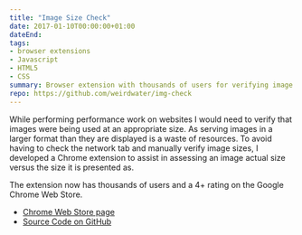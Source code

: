 ```yaml
---
title: "Image Size Check"
date: 2017-01-10T00:00:00+01:00
dateEnd: 
tags:
- browser extensions
- Javascript
- HTML5
- CSS
summary: Browser extension with thousands of users for verifying image sizes.
repo: https://github.com/weirdwater/img-check
---
```


While performing performance work on websites I would need to verify that images were being used at an appropriate size. As serving images in a larger format than they are displayed is a waste of resources. To avoid having to check the network tab and manually verify image sizes, I developed a Chrome extension to assist in assessing an image actual size versus the size it is presented as.

The extension now has thousands of users and a 4+ rating on the Google Chrome Web Store.

- [Chrome Web Store page](https://chromewebstore.google.com/detail/image-size-check/ladmjfmdefajlebeacdjmgibboanfepi)
- [Source Code on GitHub](https://github.com/weirdwater/img-check)
